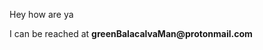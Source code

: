 <p>
	Hey how are ya
</p>
<p color="blue">
	I can be reached at <b>greenBalacalvaMan@protonmail.com</b>
</p>
